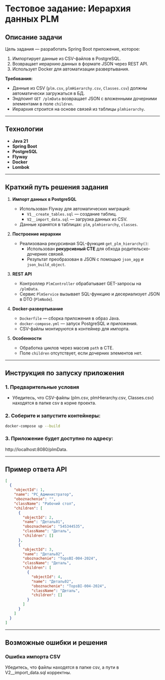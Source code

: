 # Тестовое задание: Иерархия данных PLM

## Описание задачи
Цель задания — разработать Spring Boot приложение, которое:
1. Импортирует данные из CSV-файлов в PostgreSQL.
2. Возвращает иерархию данных в формате JSON через REST API.
3. Использует Docker для автоматизации развертывания.

**Требования:**
- Данные из CSV (`plm.csv`, `plmHierarchy.csv`, `Classes.csv`) должны автоматически загружаться в БД.
- Эндпоинт `GET /plmData` возвращает JSON с вложенными дочерними элементами в поле `children`.
- Иерархия строится на основе связей из таблицы `plmhierarchy`.

---

## Технологии
- **Java 21**
- **Spring Boot**
- **PostgreSQL**
- **Flyway**
- **Docker**
- **Lombok**

---

## Краткий путь решения задания

1. **Импорт данных в PostgreSQL**
    - Использован Flyway для автоматических миграций:
        - `V1__create_tables.sql` — создание таблиц.
        - `V2__import_data.sql` — загрузка данных из CSV.
    - Данные хранятся в таблицах: `plm`, `plmhierarchy`, `classes`.

2. **Построение иерархии**
    - Реализована рекурсивная SQL-функция `get_plm_hierarchy()`:
        - Использован **рекурсивный CTE** для обхода родительско-дочерних связей.
        - Результат преобразован в JSON с помощью `json_agg` и `json_build_object`.

3. **REST API**
    - Контроллер `PlmController` обрабатывает GET-запросы на `/plmData`.
    - Сервис `PlmService` вызывает SQL-функцию и десериализует JSON в DTO (`PlmNode`).

4. **Docker-развертывание**
    - `Dockerfile` — сборка приложения в образ Java.
    - `docker-compose.yml` — запуск PostgreSQL и приложения.
    - CSV-файлы монтируются в контейнер для импорта.

5. **Особенности**
    - Обработка циклов через массив `path` в CTE.
    - Поле `children` отсутствует, если дочерних элементов нет.

---

## Инструкция по запуску приложения

### 1. Предварительные условия
- Убедитесь, что CSV-файлы (plm.csv, plmHierarchy.csv, Classes.csv) находятся в папке csv в корне проекта.

### 2. Соберите и запустите контейнеры:
```bash
docker-compose up --build
```

### 3. Приложение будет доступно по адресу:
http://localhost:8080/plmData.

---

## Пример ответа API
```json
[
  {
    "objectId": 1,
    "name": "РС_Администратор",
    "oboznachenie": "",
    "className": "Рабочий стол",
    "children": [
      {
        "objectId": 2,
        "name": "Деталь01",
        "oboznachenie": "545344535",
        "className": "Деталь",
        "children": []
      },
      {
        "objectId": 3,
        "name": "Деталь02",
        "oboznachenie": "TopsBI-004-2024",
        "className": "Деталь",
        "children": [
          {
            "objectId": 4,
            "name": "Деталь02",
            "oboznachenie": "TopsBI-004-2024",
            "className": "Деталь",
            "children": []
          }
        ]
      }
    ]
  }
]
```

---

## Возможные ошибки и решения
### Ошибка импорта CSV
Убедитесь, что файлы находятся в папке csv, а пути в V2__import_data.sql корректны.
